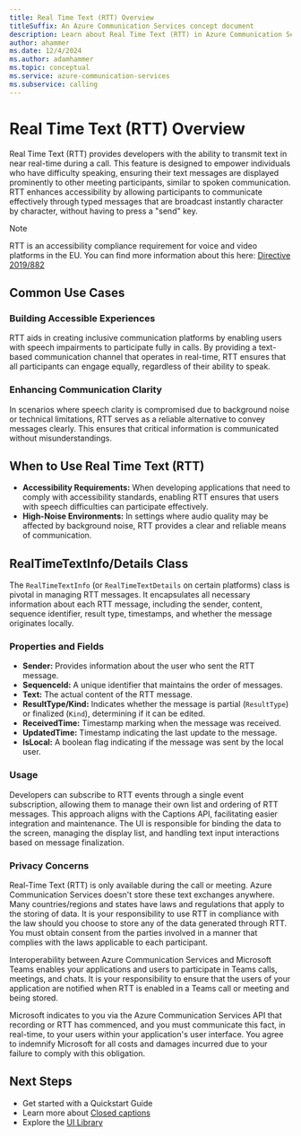 ```yaml
---
title: Real Time Text (RTT) Overview
titleSuffix: An Azure Communication Services concept document
description: Learn about Real Time Text (RTT) in Azure Communication Services.
author: ahammer
ms.date: 12/4/2024
ms.author: adamhammer
ms.topic: conceptual
ms.service: azure-communication-services
ms.subservice: calling
---
```





# Real Time Text (RTT) Overview

Real Time Text (RTT) provides developers with the ability to transmit text in near real-time during a call. This feature is designed to empower individuals who have difficulty speaking, ensuring their text messages are displayed prominently to other meeting participants, similar to spoken communication. RTT enhances accessibility by allowing participants to communicate effectively through typed messages that are broadcast instantly character by character, without having to press a "send" key. 

>[!NOTE]
>RTT is an accessibility compliance requirement for voice and video platforms in the EU. You can find more information about this here: [Directive 2019/882](https://eur-lex.europa.eu/legal-content/EN/TXT/?uri=CELEX%3A32019L0882)

## Common Use Cases

### Building Accessible Experiences

RTT aids in creating inclusive communication platforms by enabling users with speech impairments to participate fully in calls. By providing a text-based communication channel that operates in real-time, RTT ensures that all participants can engage equally, regardless of their ability to speak.

### Enhancing Communication Clarity

In scenarios where speech clarity is compromised due to background noise or technical limitations, RTT serves as a reliable alternative to convey messages clearly. This ensures that critical information is communicated without misunderstandings.

## When to Use Real Time Text (RTT)

- **Accessibility Requirements:** When developing applications that need to comply with accessibility standards, enabling RTT ensures that users with speech difficulties can participate effectively.
- **High-Noise Environments:** In settings where audio quality may be affected by background noise, RTT provides a clear and reliable means of communication.

## RealTimeTextInfo/Details Class

The `RealTimeTextInfo` (or `RealTimeTextDetails` on certain platforms) class is pivotal in managing RTT messages. It encapsulates all necessary information about each RTT message, including the sender, content, sequence identifier, result type, timestamps, and whether the message originates locally.

### Properties and Fields

- **Sender:** Provides information about the user who sent the RTT message.
- **SequenceId:** A unique identifier that maintains the order of messages.
- **Text:** The actual content of the RTT message.
- **ResultType/Kind:** Indicates whether the message is partial (`ResultType`) or finalized (`Kind`), determining if it can be edited.
- **ReceivedTime:** Timestamp marking when the message was received.
- **UpdatedTime:** Timestamp indicating the last update to the message.
- **IsLocal:** A boolean flag indicating if the message was sent by the local user.

### Usage

Developers can subscribe to RTT events through a single event subscription, allowing them to manage their own list and ordering of RTT messages. This approach aligns with the Captions API, facilitating easier integration and maintenance. The UI is responsible for binding the data to the screen, managing the display list, and handling text input interactions based on message finalization.

### Privacy Concerns
Real-Time Text (RTT) is only available during the call or meeting. Azure Communication Services doesn't store these text exchanges anywhere. Many countries/regions and states have laws and regulations that apply to the storing of data. It is your responsibility to use RTT in compliance with the law should you choose to store any of the data generated through RTT. You must obtain consent from the parties involved in a manner that complies with the laws applicable to each participant.

Interoperability between Azure Communication Services and Microsoft Teams enables your applications and users to participate in Teams calls, meetings, and chats. It is your responsibility to ensure that the users of your application are notified when RTT is enabled in a Teams call or meeting and being stored.

Microsoft indicates to you via the Azure Communication Services API that recording or RTT has commenced, and you must communicate this fact, in real-time, to your users within your application's user interface. You agree to indemnify Microsoft for all costs and damages incurred due to your failure to comply with this obligation.

## Next Steps

- Get started with a Quickstart Guide
- Learn more about [Closed captions](https://learn.microsoft.com/en-us/azure/communication-services/concepts/voice-video-calling/closed-captions)
- Explore the [UI Library](../ui-library/ui-library-overview.md)
